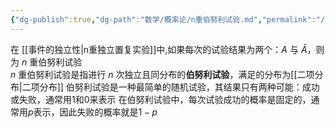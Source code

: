 ```yaml
---
{"dg-publish":true,"dg-path":"数学/概率论/n重伯努利试验.md","permalink":"/数学/概率论/n重伯努利试验/","dgPassFrontmatter":true,"noteIcon":"","created":"2024-04-16T13:01:27.000+08:00","updated":"2025-03-24T10:59:27.000+08:00"}
---
```



在 [[事件的独立性\|n重独立置复实验]]中,如果每次的试验结果为两个：$A$ 与 $\bar{A}$，则为 $n$ 重伯努利试验     
$n$ 重伯努利试验是指进行 $n$ 次独立且同分布的**伯努利试验**，满足的分布为[[二项分布\|二项分布]]
伯努利试验是一种最简单的随机试验，其结果只有两种可能：成功或失败，通常用1和0来表示
在伯努利试验中，每次试验成功的概率是固定的，通常用$p$表示，因此失败的概率就是$1-p$

